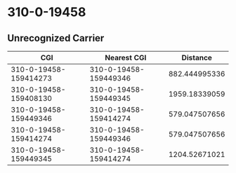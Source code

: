 # 310-0-19458
## Unrecognized Carrier


| CGI | Nearest CGI | Distance |
|-----|-------------|----------|
| 310-0-19458-159414273 | 310-0-19458-159449346 | 882.444995336 |
| 310-0-19458-159408130 | 310-0-19458-159449345 | 1959.18339059 |
| 310-0-19458-159449346 | 310-0-19458-159414274 | 579.047507656 |
| 310-0-19458-159414274 | 310-0-19458-159449346 | 579.047507656 |
| 310-0-19458-159449345 | 310-0-19458-159414274 | 1204.52671021 |
